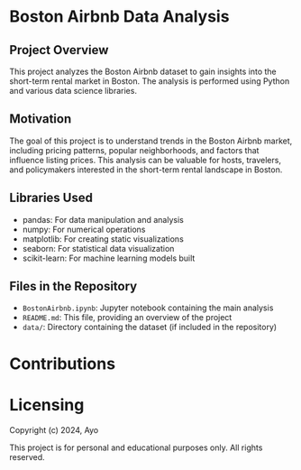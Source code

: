 # Boston Airbnb Data Analysis

## Project Overview
This project analyzes the Boston Airbnb dataset to gain insights into the short-term rental market in Boston. The analysis is performed using Python and various data science libraries.

## Motivation
The goal of this project is to understand trends in the Boston Airbnb market, including pricing patterns, popular neighborhoods, and factors that influence listing prices. This analysis can be valuable for hosts, travelers, and policymakers interested in the short-term rental landscape in Boston.

## Libraries Used

- pandas: For data manipulation and analysis
- numpy: For numerical operations
- matplotlib: For creating static visualizations
- seaborn: For statistical data visualization
- scikit-learn: For machine learning models built

## Files in the Repository

- `BostonAirbnb.ipynb`: Jupyter notebook containing the main analysis
- `README.md`: This file, providing an overview of the project
- `data/`: Directory containing the dataset (if included in the repository)

  
# Contributions 

# Licensing 
Copyright (c) 2024, Ayo

This project is for personal and educational purposes only. All rights reserved.



